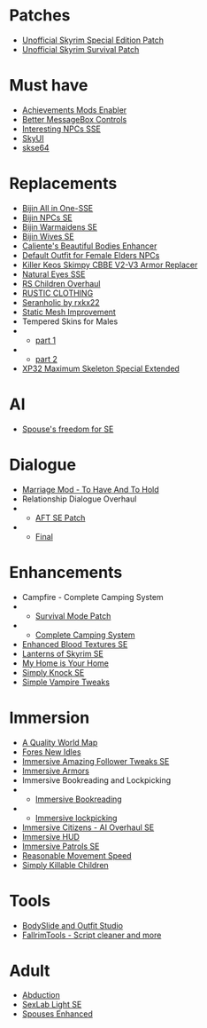 # Patches

* [Unofficial Skyrim Special Edition Patch](https://www.nexusmods.com/skyrimspecialedition/mods/266)
* [Unofficial Skyrim Survival Patch](https://www.nexusmods.com/skyrimspecialedition/mods/12655)

# Must have

* [Achievements Mods Enabler](https://www.nexusmods.com/skyrimspecialedition/mods/245/)
* [Better MessageBox Controls](https://www.nexusmods.com/skyrimspecialedition/mods/1428)
* [Interesting NPCs SSE](http://3dnpc.com/)
* [SkyUI](https://www.nexusmods.com/skyrimspecialedition/mods/12604)
* [skse64](http://skse.silverlock.org/)

# Replacements
* [Bijin All in One-SSE](https://www.nexusmods.com/skyrimspecialedition/mods/11)
* [Bijin NPCs SE](https://www.nexusmods.com/skyrimspecialedition/mods/11287)
* [Bijin Warmaidens SE](https://www.nexusmods.com/skyrimspecialedition/mods/1825)
* [Bijin Wives SE](https://www.nexusmods.com/skyrimspecialedition/mods/11247)
* [Caliente's Beautiful Bodies Enhancer](https://www.nexusmods.com/skyrimspecialedition/mods/198/)
* [Default Outfit for Female Elders NPCs](https://www.nexusmods.com/skyrimspecialedition/mods/9983)
* [Killer Keos Skimpy CBBE V2-V3 Armor Replacer](https://www.nexusmods.com/skyrimspecialedition/mods/13431/)
* [Natural Eyes SSE](https://www.nexusmods.com/skyrimspecialedition/mods/10099)
* [RS Children Overhaul](https://www.nexusmods.com/skyrimspecialedition/mods/2650)
* [RUSTIC CLOTHING](https://www.nexusmods.com/skyrimspecialedition/mods/4703)
* [Seranholic by rxkx22](https://www.nexusmods.com/skyrimspecialedition/mods/13027)
* [Static Mesh Improvement](https://www.nexusmods.com/skyrimspecialedition/mods/659)
* Tempered Skins for Males
* * [part 1](https://www.nexusmods.com/skyrimspecialedition/mods/7902)
* * [part 2](https://www.loverslab.com/files/file/3692-sos-light-version-with-tempered-skins-for-males-sse/)
* [XP32 Maximum Skeleton Special Extended](https://www.nexusmods.com/skyrimspecialedition/mods/1988)

# AI
* [Spouse's freedom for SE](https://www.nexusmods.com/skyrimspecialedition/mods/8742)

# Dialogue
* [Marriage Mod - To Have And To Hold](https://www.nexusmods.com/skyrimspecialedition/mods/8589)
* Relationship Dialogue Overhaul
* * [AFT SE Patch](https://www.nexusmods.com/skyrimspecialedition/mods/1187)
* * [Final](https://www.nexusmods.com/skyrimspecialedition/mods/1187)

# Enhancements
* Campfire - Complete Camping System
* * [Survival Mode Patch](https://www.nexusmods.com/skyrimspecialedition/mods/667)
* * [Complete Camping System](https://www.nexusmods.com/skyrimspecialedition/mods/667)
* [Enhanced Blood Textures SE](https://www.nexusmods.com/skyrimspecialedition/mods/2357)
* [Lanterns of Skyrim SE](https://www.nexusmods.com/skyrimspecialedition/mods/2429)
* [My Home is Your Home](https://www.nexusmods.com/skyrimspecialedition/mods/7096)
* [Simply Knock SE](https://www.nexusmods.com/skyrimspecialedition/mods/14098)
* [Simple Vampire Tweaks](https://www.nexusmods.com/skyrimspecialedition/mods/15567) 

# Immersion
* [A Quality World Map](https://www.nexusmods.com/skyrimspecialedition/mods/5804)
* [Fores New Idles](https://www.nexusmods.com/skyrimspecialedition/mods/3038)
* [Immersive Amazing Follower Tweaks SE](https://www.nexusmods.com/skyrimspecialedition/mods/14722)
* [Immersive Armors](https://www.nexusmods.com/skyrimspecialedition/mods/3479)
* Immersive Bookreading and Lockpicking
* * [Immersive Bookreading](https://www.nexusmods.com/skyrimspecialedition/mods/4541)
* * [Immersive lockpicking](https://www.nexusmods.com/skyrimspecialedition/mods/4541)
* [Immersive Citizens - AI Overhaul SE](https://www.nexusmods.com/skyrimspecialedition/mods/173)
* [Immersive HUD](https://www.nexusmods.com/skyrimspecialedition/mods/12440)
* [Immersive Patrols SE](https://www.nexusmods.com/skyrimspecialedition/mods/718)
* [Reasonable Movement Speed](https://www.nexusmods.com/skyrimspecialedition/mods/3422)
* [Simply Killable Children](https://www.nexusmods.com/skyrimspecialedition/mods/12576)

# Tools
* [BodySlide and Outfit Studio](https://www.nexusmods.com/skyrimspecialedition/mods/201)
* [FallrimTools - Script cleaner and more](https://www.nexusmods.com/skyrimspecialedition/mods/5031)

# Adult
* [Abduction](https://www.loverslab.com/files/file/4058-abduction-sse/)
* [SexLab Light SE](https://www.loverslab.com/files/file/4432-sexlab-light-se/)
* [Spouses Enhanced](https://www.loverslab.com/files/file/2143-spouses-enhanced-173-14-oct-2015/)
